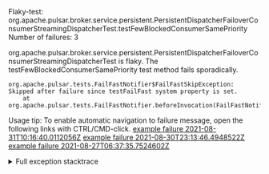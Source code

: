         
Flaky-test: org.apache.pulsar.broker.service.persistent.PersistentDispatcherFailoverConsumerStreamingDispatcherTest.testFewBlockedConsumerSamePriority
Number of failures: 3

org.apache.pulsar.broker.service.persistent.PersistentDispatcherFailoverConsumerStreamingDispatcherTest is flaky. The testFewBlockedConsumerSamePriority test method fails sporadically.

```
org.apache.pulsar.tests.FailFastNotifier$FailFastSkipException: Skipped after failure since testFailFast system property is set.
	at org.apache.pulsar.tests.FailFastNotifier.beforeInvocation(FailFastNotifier.java:88)

```

Usage tip: To enable automatic navigation to failure message, open the following links with CTRL/CMD-click.
[example failure 2021-08-31T10:16:40.0112056Z](https://github.com/apache/pulsar/runs/3471501156?check_suite_focus=true#step:10:1653)
[example failure 2021-08-30T23:13:46.4948522Z](https://github.com/apache/pulsar/runs/3467152431?check_suite_focus=true#step:9:927)
[example failure 2021-08-27T06:37:35.7524602Z](https://github.com/apache/pulsar/runs/3440411059?check_suite_focus=true#step:9:2849)


<details>
<summary>Full exception stacktrace</summary>
<code><pre>
org.apache.pulsar.tests.FailFastNotifier$FailFastSkipException: Skipped after failure since testFailFast system property is set.
	at org.apache.pulsar.tests.FailFastNotifier.beforeInvocation(FailFastNotifier.java:88)

</pre></code>
</details>

